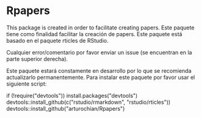 Rpapers
=======

This package is created in order to facilitate creating papers.
Este paquete tiene como finalidad facilitar la creación de papers. Este paquete está basado en el paquete rticles de RStudio.

Cualquier error/comentario por favor enviar un issue (se encuentran en la parte superior derecha).

Este paquete estará constamente en desarrollo por lo que se recomienda actualizarlo permanentemente.
Para instalar este paquete por favor usar el siguiente script:

if (!require("devtools")) install.packages("devtools")
devtools::install_github(c("rstudio/rmarkdown", "rstudio/rticles"))
devtools::install_github("arturochian/Rpapers")
